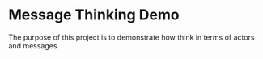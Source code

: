 Message Thinking Demo
=====================

The purpose of this project is to demonstrate how think in terms of actors and messages. 